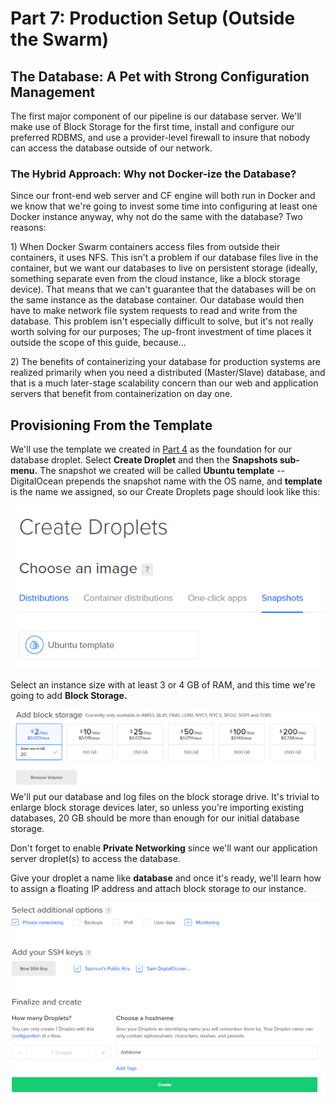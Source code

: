 # Part 7: Production Setup \(Outside the Swarm\)

## The Database: A Pet with Strong Configuration Management

The first major component of our pipeline is our database server. We'll make use of Block Storage for the first time, install and configure our preferred RDBMS, and use a provider-level firewall to insure that nobody can access the database outside of our network.

### The Hybrid Approach: Why not Docker-ize the Database?

Since our front-end web server and CF engine will both run in Docker and we know that we're going to invest some time into configuring at least one Docker instance anyway, why not do the same with the database? Two reasons:

1\) When Docker Swarm containers access files from outside their containers, it uses NFS. This isn't a problem if our database files live in the container, but we want our databases to live on persistent storage \(ideally, something separate even from the cloud instance, like a block storage device\). That means that we can't guarantee that the databases will be on the same instance as the database container. Our database would then have to make network file system requests to read and write from the database. This problem isn't especially difficult to solve, but it's not really worth solving for our purposes; The up-front investment of time places it outside the scope of this guide, because...

2\) The benefits of containerizing your database for production systems are realized primarily when you need a distributed \(Master/Slave\) database, and that is a much later-stage scalability concern than our web and application servers that benefit from containerization on day one.

## Provisioning From the Template

We'll use the template we created in [Part 4](https://github.com/MordantWastrel/cf_swarm/tree/9283ab9c2c02a35db461a74c8ffec14e766f3476/part-4-instance-setup-how-many-and-what-kind/README.md) as the foundation for our database droplet. Select **Create Droplet** and then the **Snapshots sub-menu.** The snapshot we created will be called **Ubuntu template** -- DigitalOcean prepends the snapshot name with the OS name, and **template** is the name we assigned, so our Create Droplets page should look like this:

![](../.gitbook/assets/snip_20180322114159.png)

Select an instance size with at least 3 or 4 GB of RAM, and this time we're going to add **Block Storage.**

![](../.gitbook/assets/snip_20180322124340.png)We'll put our database and log files on the block storage drive. It's trivial to enlarge block storage devices later, so unless you're importing existing databases, 20 GB should be more than enough for our initial database storage.

Don't forget to enable **Private Networking** since we'll want our application server droplet\(s\) to access the database.

Give your droplet a name like **database** and once it's ready, we'll learn how to assign a floating IP address and attach block storage to our instance.

![](../.gitbook/assets/snip_20180322130047.png)

